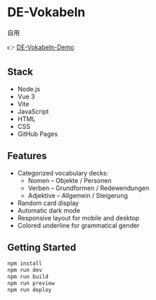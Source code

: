 # DE-Vokabeln

自用

👉 [DE-Vokabeln-Demo](https://j4vixq.github.io/DE-Vokabeln/)



## Stack

- Node.js
- Vue 3
- Vite
- JavaScript
- HTML
- CSS
- GitHub Pages



## Features

- Categorized vocabulary decks:
  - Nomen – Objekte / Personen
  - Verben – Grundformen / Redewendungen
  - Adjektive – Allgemein / Steigerung
- Random card display
- Automatic dark mode
- Responsive layout for mobile and desktop
- Colored underline for grammatical gender



## Getting Started

```bash
npm install
npm run dev
npm run build
npm run preview
npm run deploy